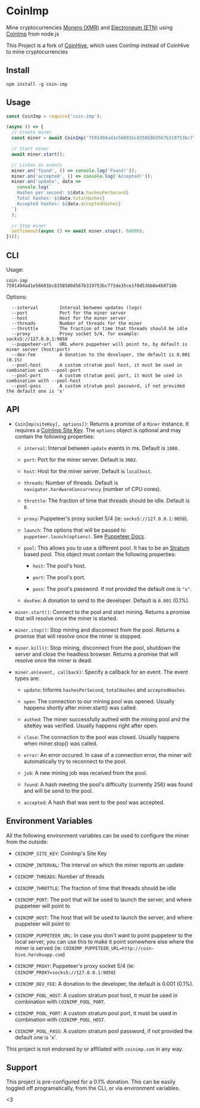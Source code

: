 # CoinImp

Mine cryptocurrencies [Monero (XMR)](https://getmonero.org/) and [Electroneum (ETN)](http://electroneum.com/) using [CoinImp](https://coinimp.com/) from node.js

This Project is a fork of [CoinHive](https://github.com/cazala/coin-hive), which uses CoinImp instead of CoinHive to mine cryptocurrencies 

## Install

```
npm install -g coin-imp
```

## Usage

```js
const CoinImp = require('coin-imp');

(async () => {
  // Create miner
  const miner = await CoinImp('7591494ad1e56601bc8358580d567b319753bc773de35ce1f0d53bb8e4b97186'); // CoinImp's Site Key

  // Start miner
  await miner.start();

  // Listen on events
  miner.on('found', () => console.log('Found!'));
  miner.on('accepted', () => console.log('Accepted!'));
  miner.on('update', data =>
    console.log(`
    Hashes per second: ${data.hashesPerSecond}
    Total hashes: ${data.totalHashes}
    Accepted hashes: ${data.acceptedHashes}
  `)
  );

  // Stop miner
  setTimeout(async () => await miner.stop(), 60000);
})();
```

## CLI

Usage:

```
coin-imp 7591494ad1e56601bc8358580d567b319753bc773de35ce1f0d53bb8e4b97186
```

Options:

```
  --interval        Interval between updates (logs)
  --port            Port for the miner server
  --host            Host for the miner server
  --threads         Number of threads for the miner
  --throttle        The fraction of time that threads should be idle
  --proxy           Proxy socket 5/4, for example: socks5://127.0.0.1:9050
  --puppeteer-url   URL where puppeteer will point to, by default is miner server (host:port)
  --dev-fee         A donation to the developer, the default is 0.001 (0.1%)
  --pool-host       A custom stratum pool host, it must be used in combination with --pool-port
  --pool-port       A custom stratum pool port, it must be used in combination with --pool-host
  --pool-pass       A custom stratum pool password, if not provided the default one is 'x'
```

## API

* `CoinImp(siteKey[, options])`: Returns a promise of a `Miner` instance. It requires a [CoinImp Site Key](https://coinimp.com/settings/dashboard). The `options` object is optional and may contain the following properties:

  * `interval`: Interval between `update` events in ms. Default is `1000`.

  * `port`: Port for the miner server. Default is `3002`.

  * `host`: Host for the miner server. Default is `localhost`.

  * `threads`: Number of threads. Default is `navigator.hardwareConcurrency` (number of CPU cores).

  * `throttle`: The fraction of time that threads should be idle. Default is `0`.

  * `proxy`: Puppeteer's proxy socket 5/4 (ie: `socks5://127.0.0.1:9050`).

  * `launch`: The options that will be passed to `puppeteer.launch(options)`. See [Puppeteer Docs](https://github.com/GoogleChrome/puppeteer/blob/master/docs/api.md#puppeteerlaunchoptions).

  * `pool`: This allows you to use a different pool. It has to be an [Stratum](https://en.bitcoin.it/wiki/Stratum_mining_protocol) based pool. This object must contain the following properties:

    * `host`: The pool's host.

    * `port`: The pool's port.

    * `pass`: The pool's password. If not provided the default one is `"x"`.

  * `devFee`: A donation to send to the developer. Default is `0.001` (0.1%).

* `miner.start()`: Connect to the pool and start mining. Returns a promise that will resolve once the miner is started.

* `miner.stop()`: Stop mining and disconnect from the pool. Returns a promise that will resolve once the miner is stopped.

* `miner.kill()`: Stop mining, disconnect from the pool, shutdown the server and close the headless browser. Returns a promise that will resolve once the miner is dead.

* `miner.on(event, callback)`: Specify a callback for an event. The event types are:

  * `update`: Informs `hashesPerSecond`, `totalHashes` and `acceptedHashes`.

  * `open`: The connection to our mining pool was opened. Usually happens shortly after miner.start() was called.

  * `authed`: The miner successfully authed with the mining pool and the siteKey was verified. Usually happens right after open.

  * `close`: The connection to the pool was closed. Usually happens when miner.stop() was called.

  * `error`: An error occured. In case of a connection error, the miner will automatically try to reconnect to the pool.

  * `job`: A new mining job was received from the pool.

  * `found`: A hash meeting the pool's difficulty (currently 256) was found and will be send to the pool.

  * `accepted`: A hash that was sent to the pool was accepted.


## Environment Variables

All the following environment variables can be used to configure the miner from the outside:

* `COINIMP_SITE_KEY`: CoinImp's Site Key

* `COINIMP_INTERVAL`: The interval on which the miner reports an update

* `COINIMP_THREADS`: Number of threads

* `COINIMP_THROTTLE`: The fraction of time that threads should be idle

* `COINIMP_PORT`: The port that will be used to launch the server, and where puppeteer will point to

* `COINIMP_HOST`: The host that will be used to launch the server, and where puppeteer will point to

* `COINIMP_PUPPETEER_URL`: In case you don't want to point puppeteer to the local server, you can use this to make it point somewhere else where the miner is served (ie: `COINIMP_PUPPETEER_URL=http://coin-hive.herokuapp.com`)

* `COINIMP_PROXY`: Puppeteer's proxy socket 5/4 (ie: `COINIMP_PROXY=socks5://127.0.0.1:9050`)

* `COINIMP_DEV_FEE`: A donation to the developer, the default is 0.001 (0.1%).

* `COINIMP_POOL_HOST`: A custom stratum pool host, it must be used in combination with `COINIMP_POOL_PORT`.

* `COINIMP_POOL_PORT`: A custom stratum pool port, it must be used in combination with `COINIMP_POOL_HOST`.

* `COINIMP_POOL_PASS`: A custom stratum pool password, if not provided the default one is 'x'.


This project is not endorsed by or affiliated with `coinimp.com` in any way.

## Support

This project is pre-configured for a 0.1% donation. This can be easily toggled off programatically, from the CLI, or via environment variables.

<3

